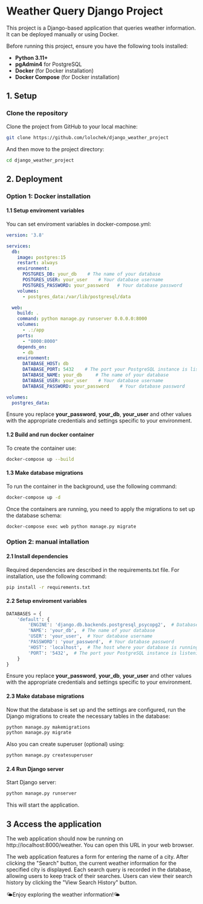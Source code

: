 # Weather Query Django Project

This project is a Django-based application that queries weather information. It can be deployed manually or using Docker.

Before running this project, ensure you have the following tools installed:

- **Python 3.11+**
- **pgAdmin4** for PostgreSQL
- **Docker** (for Docker installation)
- **Docker Compose** (for Docker installation)


## 1. Setup

### Clone the repository

Clone the project from GitHub to your local machine:

```bash
git clone https://github.com/lolochek/django_weather_project
```

And then move to the project directory:

```bash
cd django_weather_project
```


## 2. Deployment

### Option 1: Docker installation

#### 1.1 Setup enviroment variables

You can set enviroment variables in docker-compose.yml:

```yaml
version: '3.8'

services:
  db:
    image: postgres:15
    restart: always
    environment:
      POSTGRES_DB: your_db    # The name of your database
      POSTGRES_USER: your_user    # Your database username
      POSTGRES_PASSWORD: your_password   # Your database password
    volumes:
      - postgres_data:/var/lib/postgresql/data

  web:
    build: .
    command: python manage.py runserver 0.0.0.0:8000
    volumes:
      - .:/app
    ports:
      - "8000:8000"
    depends_on:
      - db
    environment:
      DATABASE_HOST: db
      DATABASE_PORT: 5432    # The port your PostgreSQL instance is listening on (default is 5432)
      DATABASE_NAME: your_db     # The name of your database
      DATABASE_USER: your_user    # Your database username
      DATABASE_PASSWORD: your_password    # Your database password

volumes:
  postgres_data:
```
Ensure you replace **your_password**, **your_db**, **your_user** and other values with the appropriate credentials and settings specific to your environment.

#### 1.2 Build and run docker container

To create the container use:

```bash
docker-compose up --build
```

#### 1.3 Make database migrations

To run the container in the background, use the following command:

```bash
docker-compose up -d
```

Once the containers are running, you need to apply the migrations to set up the database schema:

```bash
docker-compose exec web python manage.py migrate
```

### Option 2: manual intallation

#### 2.1 Install dependencies

Required dependencies are described in the requirements.txt file. For installation, use the following command:

```bash
pip install -r requirements.txt
```

#### 2.2 Setup enviroment variables

```python
DATABASES = {
    'default': {
        'ENGINE': 'django.db.backends.postgresql_psycopg2',  # Database engine
        'NAME': 'your_db',  # The name of your database
        'USER': 'your_user',  # Your database username
        'PASSWORD': 'your_password',  # Your database password
        'HOST': 'localhost',  # The host where your database is running
        'PORT': '5432',  # The port your PostgreSQL instance is listening on (default is 5432)
    }
}
```
Ensure you replace **your_password**, **your_db**, **your_user** and other values with the appropriate credentials and settings specific to your environment.

#### 2.3 Make database migrations

Now that the database is set up and the settings are configured, run the Django migrations to create the necessary tables in the database:

```bash
python manage.py makemigrations
python manage.py migrate
```
Also you can create superuser (optional) using:

```bash
python manage.py createsuperuser
```

#### 2.4 Run Django server

Start Django server:

```bash
python manage.py runserver
```
This will start the application.


## 3 Access the application

The web application should now be running on http://localhost:8000/weather. You can open this URL in your web browser.

The web application features a form for entering the name of a city. After clicking the "Search" button, the current weather information for the specified city is displayed. 
Each search query is recorded in the database, allowing users to keep track of their searches. Users can view their search history by clicking the "View Search History" button.

🌤️Enjoy exploring the weather information!🌤️
